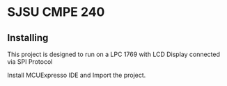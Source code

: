 # SJSU CMPE 240 

## Installing
This project is designed to run on a LPC 1769 with LCD Display connected via SPI Protocol

Install MCUExpresso IDE and Import the project.
